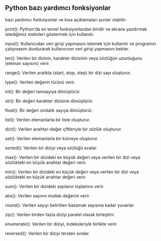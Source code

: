 ## Python  bazı yardımcı fonksiyonlar


 bazı yardımcı fonksiyonlar ve kısa açıklamaları şunlar olabilir:

print(): Python'da en temel fonksiyonlardan biridir ve ekrana yazdırmak istediğimiz metinleri göstermek için kullanılır.

input(): Kullanıcıdan veri girişi yapmasını istemek için kullanılır ve programın çalışmasını durdurarak kullanıcının veri girişi yapmasını bekler.

len(): Verilen bir dizinin, karakter dizisinin veya sözlüğün uzunluğunu (eleman sayısını) verir.

range(): Verilen aralıkta (start, stop, step) bir dizi sayı oluşturur.

type(): Verilen değerin türünü verir.

int(): Bir değeri tamsayıya dönüştürür.

str(): Bir değeri karakter dizisine dönüştürür.

float(): Bir değeri ondalık sayıya dönüştürür.

list(): Verilen elemanlarla bir liste oluşturur.

dict(): Verilen anahtar-değer çiftleriyle bir sözlük oluşturur.

set(): Verilen elemanlarla bir kümeye oluşturur.

sorted(): Verilen bir diziyi veya sözlüğü sıralar.

max(): Verilen bir dizideki en büyük değeri veya verilen bir dizi veya sözlükteki en büyük anahtar değeri verir.

min(): Verilen bir dizideki en küçük değeri veya verilen bir dizi veya sözlükteki en küçük anahtar değeri verir.

sum(): Verilen bir dizideki sayıların toplamını verir.

abs(): Verilen sayının mutlak değerini verir.

round(): Verilen sayıyı belirtilen basamak sayısına kadar yuvarlar.

zip(): Verilen birden fazla diziyi paralel olarak birleştirir.

enumerate(): Verilen bir diziyi, indeksleriyle birlikte verir.

reversed(): Verilen bir diziyi tersten sıralar.